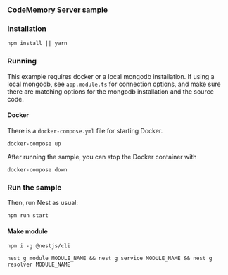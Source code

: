 ### CodeMemory Server sample

### Installation


`npm install || yarn`

### Running

This example requires docker or a local mongodb installation.  If using a local mongodb, see `app.module.ts` for connection options, and make sure there are matching options for the mongodb installation and the source code.

#### Docker

There is a `docker-compose.yml` file for starting Docker.

`docker-compose up`

After running the sample, you can stop the Docker container with

`docker-compose down`

### Run the sample

Then, run Nest as usual:

`npm run start`

#### Make module

`npm i -g @nestjs/cli`

`nest g module MODULE_NAME && nest g service MODULE_NAME && nest g resolver MODULE_NAME`
